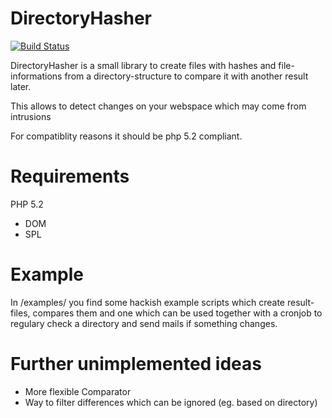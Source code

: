 DirectoryHasher
===============

[![Build Status](https://secure.travis-ci.org/robo47/Robo47_DirectoryHasher.png)](robo47/Robo47_DirectoryHasher)

DirectoryHasher is a small library to create files with hashes and file-informations from a directory-structure to compare it with another result later.

This allows to detect changes on your webspace which may come from intrusions

For compatiblity reasons it should be php 5.2 compliant.

Requirements
============

PHP 5.2
 - DOM
 - SPL

Example
=======

In /examples/ you find some hackish example scripts which create result-files, 
compares them and one which can be used together with a cronjob to regulary
check a directory and send mails if something changes.

Further unimplemented ideas
===========================

 - More flexible Comparator
 - Way to filter differences which can be ignored (eg. based on directory)
